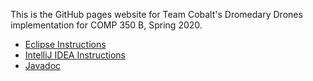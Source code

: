 This is the GitHub pages website for Team Cobalt's Dromedary Drones implementation for COMP 350 B, Spring 2020.

- [Eclipse Instructions](/docs/eclipseInstructions.md)
- [IntelliJ IDEA Instructions](/docs/intellijIdeaInstructions.md)
- [Javadoc](/docs/javadoc/index.html)
